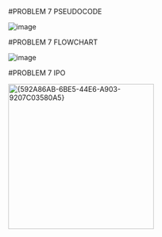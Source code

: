 #PROBLEM 7 PSEUDOCODE

![image](https://github.com/user-attachments/assets/5d8778b2-5190-43e4-8170-618ef0c56330)

#PROBLEM 7 FLOWCHART

![image](https://github.com/user-attachments/assets/4cbbd0dc-f051-42ff-99a7-8380e095f6b9)

#PROBLEM 7 IPO

<img width="293" alt="{592A86AB-6BE5-44E6-A903-9207C03580A5}" src="https://github.com/user-attachments/assets/4ba6026c-c5ca-462d-8240-ba4674a5eee5">
